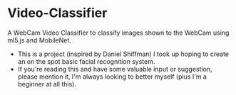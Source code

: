 # Video-Classifier
A WebCam Video Classifier to classify images shown to the WebCam using ml5.js and MobileNet.
* This is a project (inspired by Daniel Shiffman) I took up hoping to create an on the spot basic facial recognition system.
* If you're reading this and have some valuable input or suggestion, please mention it, I'm always looking to better myself (plus I'm a beginner at all this).
